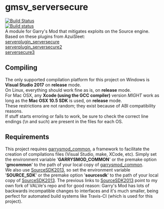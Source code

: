 # gmsv_serversecure

[![Build Status](https://travis-ci.org/danielga/gmsv_serversecure.svg?branch=master)](https://travis-ci.org/danielga/gmsv_serversecure)  
[![Build status](https://ci.appveyor.com/api/projects/status/pasfddwn1oboem7m?svg=true)](https://ci.appveyor.com/project/danielga/gmsv-serversecure)  
A module for Garry's Mod that mitigates exploits on the Source engine.  
Based on these plugins from AzuiSleet:  
[serverplugin_serversecure][1]  
[serverplugin_serversecure2][2]  
[serversecure3][3]  

## Compiling

The only supported compilation platform for this project on Windows is **Visual Studio 2017** on **release** mode.  
On Linux, everything should work fine as is, on **release** mode.  
For Mac OSX, any **Xcode (using the GCC compiler)** version *MIGHT* work as long as the **Mac OSX 10.5 SDK** is used, on **release** mode.  
These restrictions are not random; they exist because of ABI compatibility reasons.  
If stuff starts erroring or fails to work, be sure to check the correct line endings (\n and such) are present in the files for each OS.  

## Requirements

This project requires [garrysmod_common][4], a framework to facilitate the creation of compilations files (Visual Studio, make, XCode, etc). Simply set the environment variable '**GARRYSMOD\_COMMON**' or the premake option '**gmcommon**' to the path of your local copy of [garrysmod_common][4].  
We also use [SourceSDK2013][5], so set the environment variable '**SOURCE\_SDK**' or the premake option '**sourcesdk**' to the path of your local copy of [SourceSDK2013][5]. The previous links to [SourceSDK2013][5] point to my own fork of VALVe's repo and for good reason: Garry's Mod has lots of backwards incompatible changes to interfaces and it's much smaller, being perfect for automated build systems like Travis-CI (which is used for this project).  

  [1]: http://gmodmodules.googlecode.com/svn/trunk/serverplugin_serversecure
  [2]: http://gmodmodules.googlecode.com/svn/trunk/serverplugin_serversecure2
  [3]: http://gmodmodules.googlecode.com/svn/trunk/serversecure3
  [4]: https://github.com/danielga/garrysmod_common
  [5]: https://github.com/danielga/sourcesdk-minimal
